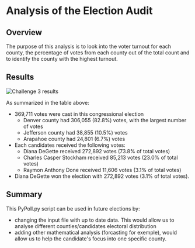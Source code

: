 # Analysis of the Election Audit


## Overview

The purpose of this analysis is to look into the voter turnout for each county, the percentage of votes from each county out of the total count and to identify the county with the highest turnout.

## Results

![Challenge 3 results](https://user-images.githubusercontent.com/111898553/190303755-3d51c410-5ed6-4520-8a89-081133dbff95.PNG)

As summarized in the table above:
* 369,711 votes were cast in this congressional election
  * Denver county had 306,055 (82.8%) votes, with the largest number of votes
  * Jefferson county had 38,855 (10.5%) votes
  * Arapahoe county had 24,801 (6.7%) votes
* Each candidates received the following votes:
  * Diana DeGette received 272,892 votes (73.8% of total votes)
  * Charles Casper Stockham received 85,213 votes (23.0% of total votes)
  * Raymon Anthony Done received 11,606 votes (3.1% of total votes)
* Diana DeGette won the election with 272,892 votes (3.1% of total votes).

## Summary 
This PyPoll.py script can be used in future elections by:

* changing the input file with up to date data. This would allow us to analyse different counties/candidates electoral distribution
* adding other mathematical analysis (forcasting for exemple), would allow us to help the candidate's focus into one specific county. 
